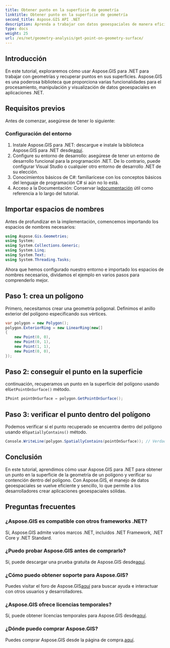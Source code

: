 ```yaml
---
title: Obtener punto en la superficie de geometría
linktitle: Obtener punto en la superficie de geometría
second_title: Aspose.GIS API .NET
description: Aprenda a trabajar con datos geoespaciales de manera eficiente utilizando Aspose.GIS para .NET. Guía paso a paso y preguntas frecuentes incluidas.
type: docs
weight: 25
url: /es/net/geometry-analysis/get-point-on-geometry-surface/
---
```

## Introducción
En este tutorial, exploraremos cómo usar Aspose.GIS para .NET para trabajar con geometrías y recuperar puntos en sus superficies. Aspose.GIS es una poderosa biblioteca que proporciona varias funcionalidades para el procesamiento, manipulación y visualización de datos geoespaciales en aplicaciones .NET.
## Requisitos previos
Antes de comenzar, asegúrese de tener lo siguiente:
### Configuración del entorno
1. Instale Aspose.GIS para .NET: descargue e instale la biblioteca Aspose.GIS para .NET desde[aquí](https://releases.aspose.com/gis/net/).
2. Configure su entorno de desarrollo: asegúrese de tener un entorno de desarrollo funcional para la programación .NET. De lo contrario, puede configurar Visual Studio o cualquier otro entorno de desarrollo .NET de su elección.
3. Conocimientos básicos de C#: familiarícese con los conceptos básicos del lenguaje de programación C# si aún no lo está.
4.  Acceso a la Documentación: Conservar la[documentación](https://reference.aspose.com/gis/net/) útil como referencia a lo largo del tutorial.

## Importar espacios de nombres
Antes de profundizar en la implementación, comencemos importando los espacios de nombres necesarios:

```csharp
using Aspose.Gis.Geometries;
using System;
using System.Collections.Generic;
using System.Linq;
using System.Text;
using System.Threading.Tasks;
```

Ahora que hemos configurado nuestro entorno e importado los espacios de nombres necesarios, dividamos el ejemplo en varios pasos para comprenderlo mejor.
## Paso 1: crea un polígono
Primero, necesitamos crear una geometría poligonal. Definimos el anillo exterior del polígono especificando sus vértices.
```csharp
var polygon = new Polygon();
polygon.ExteriorRing = new LinearRing(new[]
{
    new Point(0, 0),
    new Point(0, 1),
    new Point(1, 1),
    new Point(0, 0),
});
```
## Paso 2: conseguir el punto en la superficie
 continuación, recuperamos un punto en la superficie del polígono usando el`GetPointOnSurface()` método.
```csharp
IPoint pointOnSurface = polygon.GetPointOnSurface();
```
## Paso 3: verificar el punto dentro del polígono
 Podemos verificar si el punto recuperado se encuentra dentro del polígono usando el`SpatiallyContains()` método.
```csharp
Console.WriteLine(polygon.SpatiallyContains(pointOnSurface)); // Verdadero
```

## Conclusión
En este tutorial, aprendimos cómo usar Aspose.GIS para .NET para obtener un punto en la superficie de la geometría de un polígono y verificar su contención dentro del polígono. Con Aspose.GIS, el manejo de datos geoespaciales se vuelve eficiente y sencillo, lo que permite a los desarrolladores crear aplicaciones geoespaciales sólidas.
## Preguntas frecuentes
### ¿Aspose.GIS es compatible con otros frameworks .NET?
Sí, Aspose.GIS admite varios marcos .NET, incluidos .NET Framework, .NET Core y .NET Standard.
### ¿Puedo probar Aspose.GIS antes de comprarlo?
 Sí, puede descargar una prueba gratuita de Aspose.GIS desde[aquí](https://releases.aspose.com/).
### ¿Cómo puedo obtener soporte para Aspose.GIS?
 Puedes visitar el foro de Aspose.GIS[aquí](https://forum.aspose.com/c/gis/33) para buscar ayuda e interactuar con otros usuarios y desarrolladores.
### ¿Aspose.GIS ofrece licencias temporales?
 Sí, puede obtener licencias temporales para Aspose.GIS desde[aquí](https://purchase.aspose.com/temporary-license/).
### ¿Dónde puedo comprar Aspose.GIS?
 Puedes comprar Aspose.GIS desde la página de compra.[aquí](https://purchase.aspose.com/buy).
